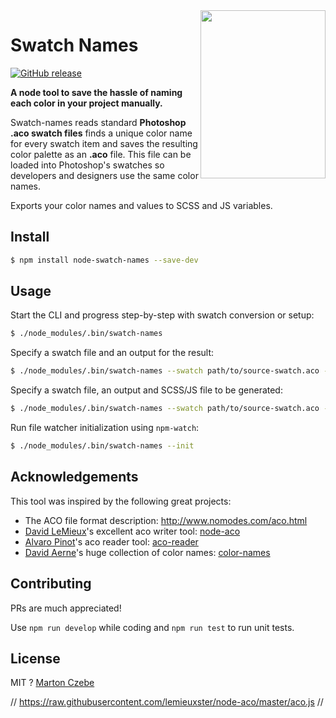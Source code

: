 
<img align="right" src="https://user-images.githubusercontent.com/2728671/32230886-6946c520-be54-11e7-9cf3-8e33a35cb20d.png" width="200" height="269" />

# Swatch Names

[![GitHub release](https://img.shields.io/github/release/czebe/node-swatch-names.svg)](https://github.com/czebe/node-swatch-names)

**A node tool to save the hassle of naming each color in your project manually.**

Swatch-names reads standard **Photoshop .aco swatch files** finds a unique color name for every swatch item and saves the resulting color palette as an **.aco** file. This file can be loaded into Photoshop's swatches so developers and designers use the same color names.

Exports your color names and values to SCSS and JS variables.

## Install

```sh
$ npm install node-swatch-names --save-dev
```

## Usage

Start the CLI and progress step-by-step with swatch conversion or setup:

```sh
$ ./node_modules/.bin/swatch-names
```

Specify a swatch file and an output for the result:

```sh
$ ./node_modules/.bin/swatch-names --swatch path/to/source-swatch.aco --output path/to/result-swatch.aco
```

Specify a swatch file, an output and SCSS/JS file to be generated:

```sh
$ ./node_modules/.bin/swatch-names --swatch path/to/source-swatch.aco --output path/to/result-swatch.aco --scss path/to/colors.scss --js path/to/colors.js
```

Run file watcher initialization using `npm-watch`:

```sh
$ ./node_modules/.bin/swatch-names --init
```

## Acknowledgements

This tool was inspired by the following great projects:

- The ACO file format description: http://www.nomodes.com/aco.html
- [David LeMieux](https://github.com/lemieuxster)'s excellent aco writer tool: [node-aco](https://github.com/lemieuxster/node-aco)
- [Alvaro Pinot](https://github.com/alvaropinot)'s aco reader tool: [aco-reader](https://github.com/alvaropinot/aco-reader)
- [David Aerne](https://github.com/meodai)'s huge collection of color names: [color-names](https://github.com/meodai/color-names)


## Contributing

PRs are much appreciated!

Use `npm run develop` while coding and `npm run test` to run unit tests.

## License

MIT ? [Marton Czebe](https://github.com/czebe)

// https://raw.githubusercontent.com/lemieuxster/node-aco/master/aco.js
//